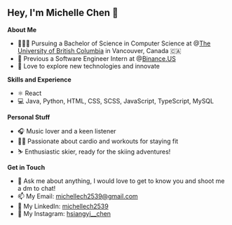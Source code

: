 <h2>Hey, I'm Michelle Chen 👋</h2>

**About Me**

* 👩🏻‍💻 Pursuing a Bachelor of Science in Computer Science at @<a target="_blank"  href="https://www.ubc.ca/">The University of British Columbia</a> in Vancouver, Canada 🇨🇦<br />
* 🤖 Previous a Software Engineer Intern at @<a target="_blank"  href="https://binance.us/">Binance.US</a><br />
* 🚀 Love to explore new technologies and innovate<br />

**Skills and Experience**

* ⚛️ React
* 💻 Java, Python, HTML, CSS, SCSS, JavaScript, TypeScript, MySQL

**Personal Stuff**

* 🎧 Music lover and a keen listener
* 🏊‍♂️ Passionate about cardio and workouts for staying fit
* ⛷️ Enthusiastic skier, ready for the skiing adventures!


**Get in Touch**

* 💬 Ask me about anything, I would love to get to know you and shoot me a dm to chat!
* 📫 My Email: michellech2539@gmail.com
* 💼 My LinkedIn: <a target="_blank"  href="https://www.linkedin.com/in/michellech2539/">michellech2539</a>
* 📱 My Instagram: <a target="_blank"  href="https://www.instagram.com/hsiangyi__chen/">hsiangyi__chen</a>
